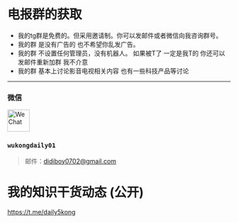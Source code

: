 # 电报群的获取
- 我的tg群是免费的。但采用邀请制。你可以发邮件或者微信向我咨询群号。
- 我的群 是没有广告的 也不希望你乱发广告。
- 我的群 不设置任何管理员，没有机器人。 如果被T了 一定是我T的 你还可以发邮件重新加群 我不介意
- 我的群 基本上讨论影音电视相关内容 也有一些科技产品等讨论

----
### 微信
<img src="https://img.icons8.com/color/48/weixing.png" alt="WeChat" width="50" height="50"/>


### `wukongdaily01`
> 邮件：didiboy0702@gmail.com

# 我的知识干货动态 (公开)
https://t.me/daily5kong